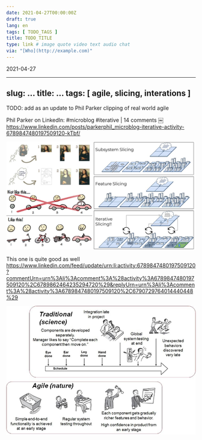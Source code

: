 ```yaml
---
date: 2021-04-27T00:00:00Z
draft: true
lang: en
tags: [ TODO_TAGS ]
title: TODO_TITLE
type: link # image quote video text audio chat
via: "[Who](http://example.com)"
---
```


2021-04-27

---
slug: …
title: …
tags: [ agile, slicing, interations ]
--- 

TODO: add as an update to Phil Parker clipping of real world agile

Phil Parker on LinkedIn: #microblog #iterative | 14 comments
￼
https://www.linkedin.com/posts/parkerphil_microblog-iterative-activity-6789847480197509120-kTbf/

![alt text](2021-04-27.tiff)

This one is quite good as well
https://www.linkedin.com/feed/update/urn:li:activity:6789847480197509120?commentUrn=urn%3Ali%3Acomment%3A%28activity%3A6789847480197509120%2C6789862464235294720%29&replyUrn=urn%3Ali%3Acomment%3A%28activity%3A6789847480197509120%2C6790729764014440448%29

![alt text](Traditional.tiff)
